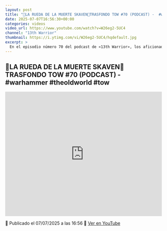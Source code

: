 ```yaml
---
layout: post
title: "🎲LA RUEDA DE LA MUERTE SKAVEN🎲TRASFONDO TOW #70 (PODCAST) -  #warhammer #theoldworld #tow"
date: 2025-07-07T16:56:30+00:00
categories: videos
video_url: https://www.youtube.com/watch?v=W26eg2-5UC4
channel: "13th Warrior"
thumbnail: https://i.ytimg.com/vi/W26eg2-5UC4/hqdefault.jpg
excerpt: >
  En el episodio número 70 del podcast de «13th Warrior», los aficionados al universo de Warhammer se sumergen en el fascinante trasfondo de la temida Rueda de la Muerte Skaven. Este análisis detallado forma parte de la serie dedicada a explorar los elementos icónicos de The Old World, ofreciendo a los oyentes una oportunidad única para profundizar en el lore de este universo.
---
```


## 🎲LA RUEDA DE LA MUERTE SKAVEN🎲TRASFONDO TOW #70 (PODCAST) -  #warhammer #theoldworld #tow

<iframe width="100%" height="400" src="https://www.youtube.com/embed/W26eg2-5UC4" frameborder="0" allowfullscreen></iframe>

📅 Publicado el 07/07/2025 a las 16:56
🔗 [Ver en YouTube](https://www.youtube.com/watch?v=W26eg2-5UC4)

